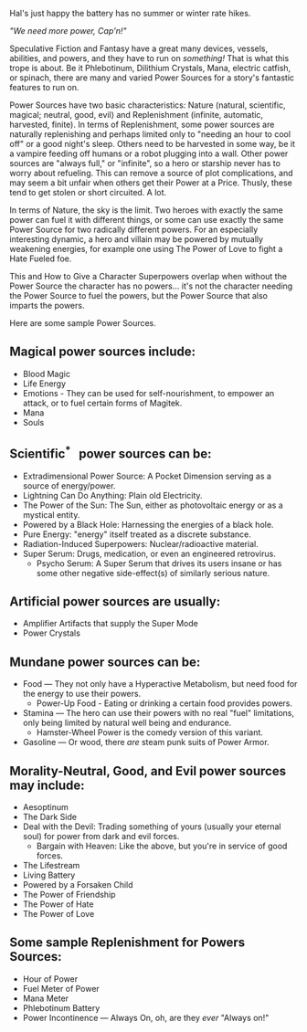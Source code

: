 Hal's just happy the battery has no summer or winter rate hikes.

_"We need more power, Cap'n!"_

Speculative Fiction and Fantasy have a great many devices, vessels, abilities, and powers, and they have to run on _something!_ That is what this trope is about. Be it Phlebotinum, Dilithium Crystals, Mana, electric catfish, or spinach, there are many and varied Power Sources for a story's fantastic features to run on.

Power Sources have two basic characteristics: Nature (natural, scientific, magical; neutral, good, evil) and Replenishment (infinite, automatic, harvested, finite). In terms of Replenishment, some power sources are naturally replenishing and perhaps limited only to "needing an hour to cool off" or a good night's sleep. Others need to be harvested in some way, be it a vampire feeding off humans or a robot plugging into a wall. Other power sources are "always full," or "infinite", so a hero or starship never has to worry about refueling. This can remove a source of plot complications, and may seem a bit unfair when others get their Power at a Price. Thusly, these tend to get stolen or short circuited. A lot.

In terms of Nature, the sky is the limit. Two heroes with exactly the same power can fuel it with different things, or some can use exactly the same Power Source for two radically different powers. For an especially interesting dynamic, a hero and villain may be powered by mutually weakening energies, for example one using The Power of Love to fight a Hate Fueled foe.

This and How to Give a Character Superpowers overlap when without the Power Source the character has no powers... it's not the character needing the Power Source to fuel the powers, but the Power Source that also imparts the powers.

Here are some sample Power Sources.

## Magical power sources include:

-   Blood Magic
-   Life Energy
-   Emotions - They can be used for self-nourishment, to empower an attack, or to fuel certain forms of Magitek.
-   Mana
-   Souls

## Scientific<sup>*&nbsp;</sup>  power sources can be:

-   Extradimensional Power Source: A Pocket Dimension serving as a source of energy/power.
-   Lightning Can Do Anything: Plain old Electricity.
-   The Power of the Sun: The Sun, either as photovoltaic energy or as a mystical entity.
-   Powered by a Black Hole: Harnessing the energies of a black hole.
-   Pure Energy: "energy" itself treated as a discrete substance.
-   Radiation-Induced Superpowers: Nuclear/radioactive material.
-   Super Serum: Drugs, medication, or even an engineered retrovirus.
    -   Psycho Serum: A Super Serum that drives its users insane or has some other negative side-effect(s) of similarly serious nature.

## Artificial power sources are usually:

-   Amplifier Artifacts that supply the Super Mode
-   Power Crystals

## Mundane power sources can be:

-   Food — They not only have a Hyperactive Metabolism, but need food for the energy to use their powers.
    -   Power-Up Food - Eating or drinking a certain food provides powers.
-   Stamina — The hero can use their powers with no real "fuel" limitations, only being limited by natural well being and endurance.
    -   Hamster-Wheel Power is the comedy version of this variant.
-   Gasoline — Or wood, there _are_ steam punk suits of Power Armor.

## Morality-Neutral, Good, and Evil power sources may include:

-   Aesoptinum
-   The Dark Side
-   Deal with the Devil: Trading something of yours (usually your eternal soul) for power from dark and evil forces.
    -   Bargain with Heaven: Like the above, but you're in service of good forces.
-   The Lifestream
-   Living Battery
-   Powered by a Forsaken Child
-   The Power of Friendship
-   The Power of Hate
-   The Power of Love

## Some sample Replenishment for Powers Sources:

-   Hour of Power
-   Fuel Meter of Power
-   Mana Meter
-   Phlebotinum Battery
-   Power Incontinence — Always On, oh, are they _ever_ "Always on!"